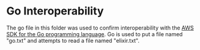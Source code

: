 # Go Interoperability
The go file in this folder was used to confirm interoperability with the [AWS SDK for the Go programming language](https://github.com/aws/aws-sdk-go).  Go is used to put a file named "go.txt" and attempts to read a file named "elixir.txt".